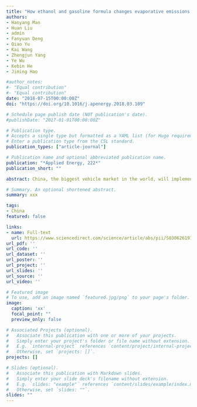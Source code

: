 ```yaml
---
title: "How ethanol and gasoline formula changes evaporative emissions of the vehicles"
authors:
- Hanyang Man
- Huan Liu
- admin
- Fanyuan Deng
- Qiao Yu
- Kai Wang
- Zhengjun Yang
- Ye Wu
- Kebin He
- Jiming Hao

#author_notes:
#- "Equal contribution"
#- "Equal contribution"
date: "2018-07-15T00:00:00Z"
doi: "https://doi.org/10.1016/j.apenergy.2018.03.109"

# Schedule page publish date (NOT publication's date).
#publishDate: "2017-01-01T00:00:00Z"

# Publication type.
# Accepts a single type but formatted as a YAML list (for Hugo requirements).
# Enter a publication type from the CSL standard.
publication_types: ["article-journal"]

# Publication name and optional abbreviated publication name.
publication: "*Applied Energy, 222*"
publication_short: ""

abstract: China, the biggest vehicle market in the world, will implement nation-wide use of ethanol-added gasoline (contains 10% ethanol, E10) by 2020. This change will have significant impact on evaporative emissions which contribute 40% of total vehicular volatile organic compounds (VOCs) in China. This study performs the largest scale measurements on vehicle evaporation in China utilizing four types of market-based gasoline (three E10 gasolines versus one E0 gasoline) and 5 vehicles with two control levels:normal control (major fleet in Euro and China) and advanced control (US Tier 2 and future China 6). Add of thanol and aromatics components enhance emissions through permeation mechanism, while Reid Vapor Pressure (RVP) has more impacts on canister-venting emissions. Average hot soak emissions increased by 45.4%, 40.5% and 28.6% when using E10 fuels for Euro 4, China 6 prototype and Tier 2 vehicles compared to emissions using E0 fuel. The average permeation of Euro 4 vehicles increased by ∼60% compared emissions when using E0 fuel. While, the impacts on diurnal emissions are associated with the dominated emission mechanism. Considering the real-world control strategy, the best performance on evaporative emissions was achieved by Fuel 3 (E10 with low RVP and aromatic). Besides, an upgrade on emission standard could dramatically reduce the total emission amount and the effects due to fuel composition difference can be ignored, indicating using ethanol would not become an excuse for violating compliance with emission regulations including China 6, which would be implemented in China in 2020.

# Summary. An optional shortened abstract.
summary: xxx

tags:
- China
featured: false

links:
- name: Full-text
  url: https://www.sciencedirect.com/science/article/abs/pii/S0306261918304471
url_pdf: ''
url_code: ''
url_dataset: ''
url_poster: ''
url_project: ''
url_slides: ''
url_source: ''
url_video: ''

# Featured image
# To use, add an image named `featured.jpg/png` to your page's folder. 
image:
  caption: 'xx'
  focal_point: ""
  preview_only: false

# Associated Projects (optional).
#   Associate this publication with one or more of your projects.
#   Simply enter your project's folder or file name without extension.
#   E.g. `internal-project` references `content/project/internal-project/index.md`.
#   Otherwise, set `projects: []`.
projects: []

# Slides (optional).
#   Associate this publication with Markdown slides.
#   Simply enter your slide deck's filename without extension.
#   E.g. `slides: "example"` references `content/slides/example/index.md`.
#   Otherwise, set `slides: ""`.
slides: ""
---
```


